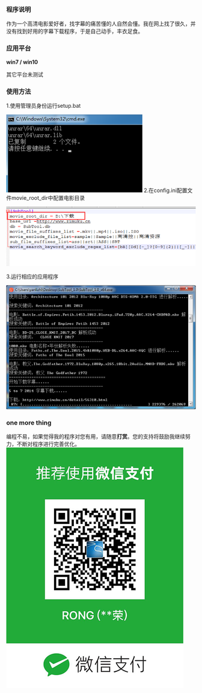 ### 程序说明 ###
作为一个高清电影爱好者，找字幕的痛苦懂的人自然会懂。我在网上找了很久，并没有找到好用的字幕下载程序，于是自己动手，丰衣足食。

### 应用平台   
**win7 / win10**

其它平台未测试

### 使用方法 

1.使用管理员身份运行setup.bat

![image](https://raw.githubusercontent.com/backtracker/SubTool/master/image/bat.png)
2.在config.ini配置文件movie_root_dir中配置电影目录

![image](https://raw.githubusercontent.com/backtracker/SubTool/master/image/config.png)

3.运行相应的应用程序

![image](https://raw.githubusercontent.com/backtracker/SubTool/master/image/subtool.png)

### one more thing
编程不易，如果觉得我的程序对您有用，请随意**打赏**。您的支持将鼓励我继续努力，不断对程序进行完善优化。
![image](https://raw.githubusercontent.com/backtracker/SubTool/master/image/wxpay2.jpg)


